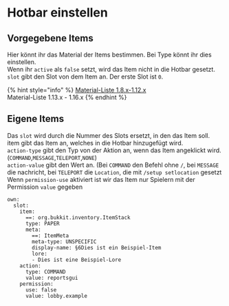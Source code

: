 # Hotbar einstellen

## Vorgegebene Items

Hier könnt ihr das Material der Items bestimmen. Bei Type könnt ihr dies einstellen.  
Wenn ihr `active` als `false` setzt, wird das Item nicht in die Hotbar gesetzt.  
`slot` gibt den Slot von dem Item an. Der erste Slot ist `0`.

{% hint style="info" %}
[Material-Liste 1.8.x-1.12.x](https://helpch.at/docs/1.8/org/bukkit/Material.html)  
Material-Liste 1.13.x - 1.16.x
{% endhint %}

## Eigene Items

Das `slot` wird durch die Nummer des Slots ersetzt, in den das Item soll.  
item gibt das Item an, welches in die Hotbar hinzugefügt wird.  
`action-type` gibt den Typ von der Aktion an, wenn das Item angeklickt wird. \(`COMMAND`,`MESSAGE`,`TELEPORT`,`NONE`\)  
`action-value` gibt den Wert an. \(Bei `COMMAND` den Befehl ohne `/`, bei `MESSAGE` die nachricht, bei `TELEPORT` die `Location`, die mit `/setup setlocation` gesetzt   
Wenn `permission-use`  aktiviert ist wir das Item nur Spielern mit der Permission `value` gegeben

```text
own:
  slot:
    item:
      ==: org.bukkit.inventory.ItemStack
      type: PAPER
      meta:
        ==: ItemMeta
        meta-type: UNSPECIFIC
        display-name: §6Dies ist ein Beispiel-Item
        lore:
        - Dies ist eine Beispiel-Lore
    action:
      type: COMMAND
      value: reportsgui
    permission:
      use: false
      value: lobby.example
```


